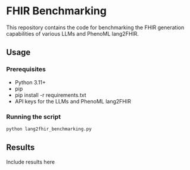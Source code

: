# FHIR Benchmarking

This repository contains the code for benchmarking the FHIR generation capabilities of various LLMs and PhenoML lang2FHIR.

## Usage

### Prerequisites

- Python 3.11+
- pip
- pip install -r requirements.txt
- API keys for the LLMs and PhenoML lang2FHIR

### Running the script

```bash
python lang2fhir_benchmarking.py
```

## Results

Include results here

